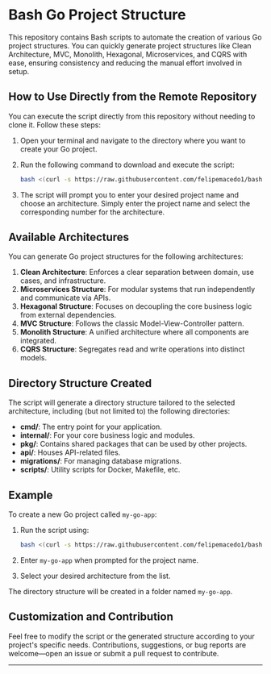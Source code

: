 # Bash Go Project Structure

This repository contains Bash scripts to automate the creation of various Go project structures. You can quickly generate project structures like Clean Architecture, MVC, Monolith, Hexagonal, Microservices, and CQRS with ease, ensuring consistency and reducing the manual effort involved in setup.

## How to Use Directly from the Remote Repository

You can execute the script directly from this repository without needing to clone it. Follow these steps:

1. Open your terminal and navigate to the directory where you want to create your Go project.
2. Run the following command to download and execute the script:

   ```bash
   bash <(curl -s https://raw.githubusercontent.com/felipemacedo1/bash-go-project-structure/main/scripts/create-project.sh)
   ```

3. The script will prompt you to enter your desired project name and choose an architecture. Simply enter the project name and select the corresponding number for the architecture.

## Available Architectures

You can generate Go project structures for the following architectures:

1. **Clean Architecture**: Enforces a clear separation between domain, use cases, and infrastructure.
2. **Microservices Structure**: For modular systems that run independently and communicate via APIs.
3. **Hexagonal Structure**: Focuses on decoupling the core business logic from external dependencies.
4. **MVC Structure**: Follows the classic Model-View-Controller pattern.
5. **Monolith Structure**: A unified architecture where all components are integrated.
6. **CQRS Structure**: Segregates read and write operations into distinct models.

## Directory Structure Created

The script will generate a directory structure tailored to the selected architecture, including (but not limited to) the following directories:

- **cmd/**: The entry point for your application.
- **internal/**: For your core business logic and modules.
- **pkg/**: Contains shared packages that can be used by other projects.
- **api/**: Houses API-related files.
- **migrations/**: For managing database migrations.
- **scripts/**: Utility scripts for Docker, Makefile, etc.

## Example

To create a new Go project called `my-go-app`:

1. Run the script using:
   ```bash
   bash <(curl -s https://raw.githubusercontent.com/felipemacedo1/bash-go-project-structure/main/scripts/create-project.sh)
   ```

2. Enter `my-go-app` when prompted for the project name.

3. Select your desired architecture from the list.

The directory structure will be created in a folder named `my-go-app`.

## Customization and Contribution

Feel free to modify the script or the generated structure according to your project's specific needs. Contributions, suggestions, or bug reports are welcome—open an issue or submit a pull request to contribute.

---

